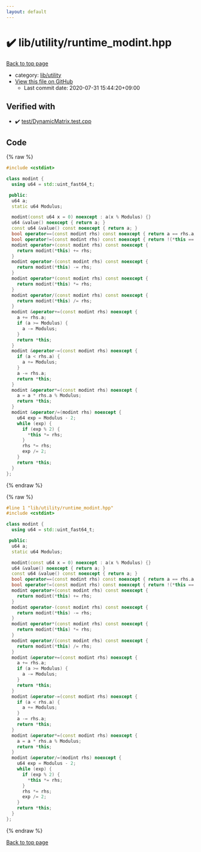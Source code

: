 ```yaml
---
layout: default
---
```


<!-- mathjax config similar to math.stackexchange -->
<script type="text/javascript" async
  src="https://cdnjs.cloudflare.com/ajax/libs/mathjax/2.7.5/MathJax.js?config=TeX-MML-AM_CHTML">
</script>
<script type="text/x-mathjax-config">
  MathJax.Hub.Config({
    TeX: { equationNumbers: { autoNumber: "AMS" }},
    tex2jax: {
      inlineMath: [ ['$','$'] ],
      processEscapes: true
    },
    "HTML-CSS": { matchFontHeight: false },
    displayAlign: "left",
    displayIndent: "2em"
  });
</script>

<script type="text/javascript" src="https://cdnjs.cloudflare.com/ajax/libs/jquery/3.4.1/jquery.min.js"></script>
<script src="https://cdn.jsdelivr.net/npm/jquery-balloon-js@1.1.2/jquery.balloon.min.js" integrity="sha256-ZEYs9VrgAeNuPvs15E39OsyOJaIkXEEt10fzxJ20+2I=" crossorigin="anonymous"></script>
<script type="text/javascript" src="../../../assets/js/copy-button.js"></script>
<link rel="stylesheet" href="../../../assets/css/copy-button.css" />


# :heavy_check_mark: lib/utility/runtime_modint.hpp

<a href="../../../index.html">Back to top page</a>

* category: <a href="../../../index.html#a6e10e9711dc4788c3e9e6f87d9357db">lib/utility</a>
* <a href="{{ site.github.repository_url }}/blob/master/lib/utility/runtime_modint.hpp">View this file on GitHub</a>
    - Last commit date: 2020-07-31 15:44:20+09:00




## Verified with

* :heavy_check_mark: <a href="../../../verify/test/DynamicMatrix.test.cpp.html">test/DynamicMatrix.test.cpp</a>


## Code

<a id="unbundled"></a>
{% raw %}
```cpp
#include <cstdint>

class modint {
  using u64 = std::uint_fast64_t;

 public:
  u64 a;
  static u64 Modulus;

  modint(const u64 x = 0) noexcept : a(x % Modulus) {}
  u64 &value() noexcept { return a; }
  const u64 &value() const noexcept { return a; }
  bool operator==(const modint rhs) const noexcept { return a == rhs.a; }
  bool operator!=(const modint rhs) const noexcept { return !(*this == rhs); }
  modint operator+(const modint rhs) const noexcept {
    return modint(*this) += rhs;
  }
  modint operator-(const modint rhs) const noexcept {
    return modint(*this) -= rhs;
  }
  modint operator*(const modint rhs) const noexcept {
    return modint(*this) *= rhs;
  }
  modint operator/(const modint rhs) const noexcept {
    return modint(*this) /= rhs;
  }
  modint &operator+=(const modint rhs) noexcept {
    a += rhs.a;
    if (a >= Modulus) {
      a -= Modulus;
    }
    return *this;
  }
  modint &operator-=(const modint rhs) noexcept {
    if (a < rhs.a) {
      a += Modulus;
    }
    a -= rhs.a;
    return *this;
  }
  modint &operator*=(const modint rhs) noexcept {
    a = a * rhs.a % Modulus;
    return *this;
  }
  modint &operator/=(modint rhs) noexcept {
    u64 exp = Modulus - 2;
    while (exp) {
      if (exp % 2) {
        *this *= rhs;
      }
      rhs *= rhs;
      exp /= 2;
    }
    return *this;
  }
};
```
{% endraw %}

<a id="bundled"></a>
{% raw %}
```cpp
#line 1 "lib/utility/runtime_modint.hpp"
#include <cstdint>

class modint {
  using u64 = std::uint_fast64_t;

 public:
  u64 a;
  static u64 Modulus;

  modint(const u64 x = 0) noexcept : a(x % Modulus) {}
  u64 &value() noexcept { return a; }
  const u64 &value() const noexcept { return a; }
  bool operator==(const modint rhs) const noexcept { return a == rhs.a; }
  bool operator!=(const modint rhs) const noexcept { return !(*this == rhs); }
  modint operator+(const modint rhs) const noexcept {
    return modint(*this) += rhs;
  }
  modint operator-(const modint rhs) const noexcept {
    return modint(*this) -= rhs;
  }
  modint operator*(const modint rhs) const noexcept {
    return modint(*this) *= rhs;
  }
  modint operator/(const modint rhs) const noexcept {
    return modint(*this) /= rhs;
  }
  modint &operator+=(const modint rhs) noexcept {
    a += rhs.a;
    if (a >= Modulus) {
      a -= Modulus;
    }
    return *this;
  }
  modint &operator-=(const modint rhs) noexcept {
    if (a < rhs.a) {
      a += Modulus;
    }
    a -= rhs.a;
    return *this;
  }
  modint &operator*=(const modint rhs) noexcept {
    a = a * rhs.a % Modulus;
    return *this;
  }
  modint &operator/=(modint rhs) noexcept {
    u64 exp = Modulus - 2;
    while (exp) {
      if (exp % 2) {
        *this *= rhs;
      }
      rhs *= rhs;
      exp /= 2;
    }
    return *this;
  }
};

```
{% endraw %}

<a href="../../../index.html">Back to top page</a>

